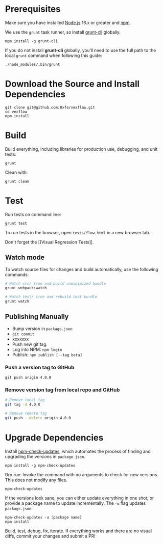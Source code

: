 # Prerequisites

Make sure you have installed [Node.js](https://nodejs.org/) 16.x or greater and [npm](https://docs.npmjs.com/cli/v7/configuring-npm/install#using-a-node-version-manager-to-install-nodejs-and-npm).

We use the `grunt` task runner, so install [grunt-cli](https://www.npmjs.com/package/grunt-cli) globally.

    npm install -g grunt-cli

If you do not install **grunt-cli** globally, you'll need to use the full path to the local `grunt` command when following this guide:

    ./node_modules/.bin/grunt

# Download the Source and Install Dependencies

```
git clone git@github.com:0xfe/vexflow.git
cd vexflow
npm install
```

# Build

Build everything, including libraries for production use, debugging, and unit tests:

    grunt

Clean with:

    grunt clean

# Test

Run tests on command line:

    grunt test

To run tests in the browser, open `tests/flow.html` in a new browser tab.

Don't forget the [[Visual Regression Tests]].

## Watch mode

To watch source files for changes and build automatically, use the following commands:

```sh
# Watch src/ tree and build unminimized bundle
grunt webpack:watch

# Watch test/ tree and rebuild test bundle
grunt watch
```

## Publishing Manually

-   Bump version in `package.json`
-   `git commit`.
-   xxxxxxx
-   Push new git tag.
-   Log into NPM: `npm login`
-   Publish: `npm publish [--tag beta]`

### Push a version tag to GitHub

    git push origin 4.0.0

### Remove version tag from local repo and GitHub

```sh
# Remove local tag
git tag -d 4.0.0

# Remove remote tag
git push --delete origin 4.0.0
```

# Upgrade Dependencies

Install [npm-check-updates](https://www.npmjs.com/package/npm-check-updates), which automates the process of finding and upgrading the versions in `package.json`.

    npm install -g npm-check-updates

Dry run: Invoke the command with no arguments to check for new versions. This does not modify any files.

    npm-check-updates

If the versions look sane, you can either update everything in one shot, or provide a package name to update incrementally. The `-u` flag updates `package.json`.

    npm-check-updates -u [package name]
    npm install

Build, test, debug, fix, iterate. If everything works and there are no visual diffs, commit your changes and submit a PR!
